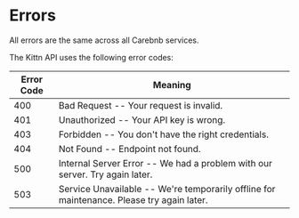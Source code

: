 # Errors

<aside class="notice">
All errors are the same across all Carebnb services.
</aside>

The Kittn API uses the following error codes:


Error Code | Meaning
---------- | -------
400 | Bad Request -- Your request is invalid.
401 | Unauthorized -- Your API key is wrong.
403 | Forbidden -- You don't have the right credentials.
404 | Not Found -- Endpoint not found.
500 | Internal Server Error -- We had a problem with our server. Try again later.
503 | Service Unavailable -- We're temporarily offline for maintenance. Please try again later.
